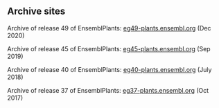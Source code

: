 ## Archive sites

Archive of release 49 of EnsemblPlants: [eg49-plants.ensembl.org](http://eg45-plants.ensembl.org) (Dec 2020)

Archive of release 45 of EnsemblPlants: [eg45-plants.ensembl.org](http://eg45-plants.ensembl.org) (Sep 2019)

Archive of release 40 of EnsemblPlants: [eg40-plants.ensembl.org](http://eg40-plants.ensembl.org) (July 2018)

Archive of release 37 of EnsemblPlants: [eg37-plants.ensembl.org](http://eg37-plants.ensembl.org) (Oct 2017)
